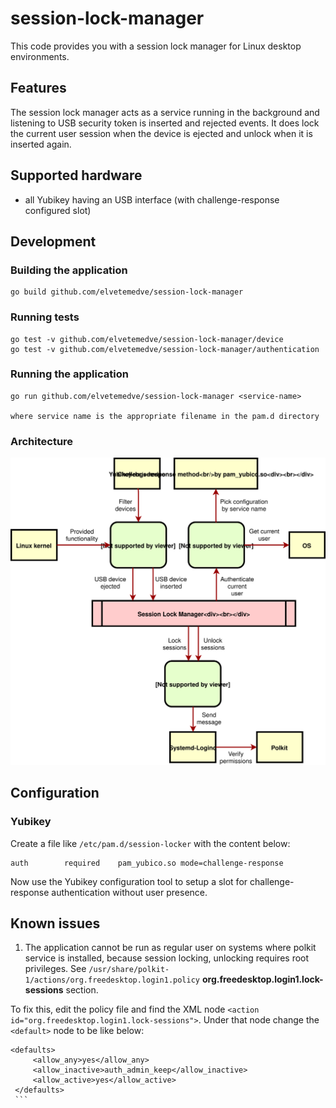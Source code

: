 # session-lock-manager

This code provides you with a session lock manager for Linux desktop environments.

## Features

The session lock manager acts as a service running in the background and listening to USB security token
is inserted and rejected events. It does lock the current user session when the device is ejected and unlock
when it is inserted again.

## Supported hardware

  - all Yubikey having an USB interface (with challenge-response configured slot)

## Development

### Building the application

    go build github.com/elvetemedve/session-lock-manager

### Running tests

    go test -v github.com/elvetemedve/session-lock-manager/device
    go test -v github.com/elvetemedve/session-lock-manager/authentication

### Running the application

    go run github.com/elvetemedve/session-lock-manager <service-name>

    where service name is the appropriate filename in the pam.d directory

### Architecture

![Architecture diagram](./docs/images/architecture-diagram.svg)

## Configuration

### Yubikey

Create a file like `/etc/pam.d/session-locker` with the content below:

    auth		required	pam_yubico.so mode=challenge-response
Now use the Yubikey configuration tool to setup a slot for challenge-response authentication without user presence.

## Known issues

   1. The application cannot be run as regular user on systems where polkit service is installed, because session locking, unlocking requires root privileges. See `/usr/share/polkit-1/actions/org.freedesktop.login1.policy` **org.freedesktop.login1.lock-sessions** section.

   To fix this, edit the policy file and find the XML node `<action id="org.freedesktop.login1.lock-sessions">`. Under that node change the `<default>` node to be like below:
   ```
   <defaults>
        <allow_any>yes</allow_any>
        <allow_inactive>auth_admin_keep</allow_inactive>
        <allow_active>yes</allow_active>
    </defaults>
    ```
